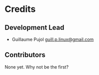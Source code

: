 # Credits

## Development Lead

- Guillaume Pujol <guill.p.linux@gmail.com>

## Contributors

None yet. Why not be the first?

